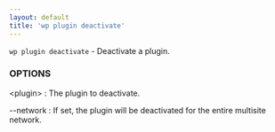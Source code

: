 ```yaml
---
layout: default
title: 'wp plugin deactivate'
---
```


`wp plugin deactivate` - Deactivate a plugin.

### OPTIONS

&lt;plugin&gt;
: The plugin to deactivate.

--network
: If set, the plugin will be deactivated for the entire multisite network.


